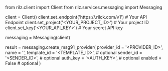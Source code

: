 from rilz.client import Client
from rilz.services.messaging import Messaging

client = Client()
client.set_endpoint('https://<REGION>.rilck.com/v1') # Your API Endpoint
client.set_project('<YOUR_PROJECT_ID>') # Your project ID
client.set_key('<YOUR_API_KEY>') # Your secret API key

messaging = Messaging(client)

result = messaging.create_msg91_provider(
    provider_id = '<PROVIDER_ID>',
    name = '<NAME>',
    template_id = '<TEMPLATE_ID>', # optional
    sender_id = '<SENDER_ID>', # optional
    auth_key = '<AUTH_KEY>', # optional
    enabled = False # optional
)
